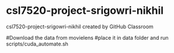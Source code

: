 # csl7520-project-srigowri-nikhil
csl7520-project-srigowri-nikhil created by GitHub Classroom


#Download the data from movielens
#place it in data folder and run scripts/cuda_automate.sh
